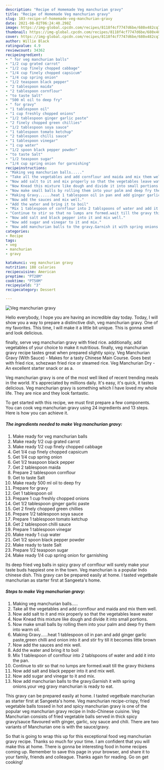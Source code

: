 ```yaml
---
description: "Recipe of Homemade Veg manchurian gravy"
title: "Recipe of Homemade Veg manchurian gravy"
slug: 103-recipe-of-homemade-veg-manchurian-gravy
date: 2021-08-02T06:24:40.298Z
image: https://img-global.cpcdn.com/recipes/8118f4cf7747d6be/680x482cq70/veg-manchurian-gravy-recipe-main-photo.jpg
thumbnail: https://img-global.cpcdn.com/recipes/8118f4cf7747d6be/680x482cq70/veg-manchurian-gravy-recipe-main-photo.jpg
cover: https://img-global.cpcdn.com/recipes/8118f4cf7747d6be/680x482cq70/veg-manchurian-gravy-recipe-main-photo.jpg
author: Willie Black
ratingvalue: 4.9
reviewcount: 34362
recipeingredient:
- " for veg manchurian balls"
- "1/2 cup grated carrot"
- "1/2 cup finely chopped cabbage"
- "1/4 cup finely chopped capsicum"
- "1/4 cup spring onion"
- "1/2 teaspoon black pepper"
- "2 tablespoon maida"
- "2 tablespoon cornflour"
- "to taste Salt"
- "500 ml oil to deep fry"
- " for gravy"
- "1 tablespoon oil"
- "1 cup freshly chopped onions"
- "1/2 tablespoon ginger garlic paste"
- "2 finely chopped green chillies"
- "1/2 tablespoon soya sauce"
- "1 tablespoon tomato ketchup"
- "2 tablespoon chilli sauce"
- "1 tablespoon vinegar"
- "1 cup water"
- "1/2 spoon black pepper powder"
- "to taste Salt"
- "1/2 teaspoon sugar"
- "1/4 cup spring onion for garnishing"
recipeinstructions:
- "Making veg manchurian balls....."
- "Take all the vegetables and add cornflour and maida and mix them well."
- "Now add salt to it and mix properly so that the vegetables leave water"
- "Now Knead this mixture like dough and divide it into small portions."
- "Now make small balls by rolling them into your palm and deep fry them into warm oil."
- "Making Gravy......heat 1 tablespoon oil in pan and add ginger garlic paste,green chilli and onion into it and stir fry till it becomes little brown"
- "Now add the sauces and mix well."
- "Add the water and bring it to boil"
- "Mix 1 tablespoon of cornflour into 2 tablspoons of water and add it into the pan."
- "Continue to stir so that no lumps are formed.wait till the gravy thickens"
- "Now add salt and black pepper into it and mix well."
- "Now add sugar and vinegar to it and mix."
- "Now add manchurian balls to the gravy.Garnish it with spring onions.your veg gravy manchurian is ready to eat."
categories:
- Recipe
tags:
- veg
- manchurian
- gravy

katakunci: veg manchurian gravy 
nutrition: 188 calories
recipecuisine: American
preptime: "PT28M"
cooktime: "PT50M"
recipeyield: "3"
recipecategory: Dessert

---
```



![Veg manchurian gravy](https://img-global.cpcdn.com/recipes/8118f4cf7747d6be/680x482cq70/veg-manchurian-gravy-recipe-main-photo.jpg)

Hello everybody, I hope you are having an incredible day today. Today, I will show you a way to prepare a distinctive dish, veg manchurian gravy. One of my favorites. This time, I will make it a little bit unique. This is gonna smell and look delicious.

finally, serve veg manchurian gravy with fried rice. additionally, add vegetables of your choice to make it nutritious. finally, veg manchurian gravy recipe tastes great when prepared slightly spicy. Veg Manchurian Gravy (With Sauce) - Makes for a tasty Chinese Main Course. Goes best with fried rice, schezwan fried rice or steamed rice. Veg Manchurian Dry - An excellent starter snack or as a.

Veg manchurian gravy is one of the most well liked of recent trending meals in the world. It's appreciated by millions daily. It's easy, it's quick, it tastes delicious. Veg manchurian gravy is something which I have loved my whole life. They are nice and they look fantastic.


To get started with this recipe, we must first prepare a few components. You can cook veg manchurian gravy using 24 ingredients and 13 steps. Here is how you can achieve it.

<!--inarticleads1-->

##### The ingredients needed to make Veg manchurian gravy:

1. Make ready  for veg manchurian balls
1. Make ready 1/2 cup grated carrot
1. Make ready 1/2 cup finely chopped cabbage
1. Get 1/4 cup finely chopped capsicum
1. Get 1/4 cup spring onion
1. Get 1/2 teaspoon black pepper
1. Get 2 tablespoon maida
1. Prepare 2 tablespoon cornflour
1. Get to taste Salt
1. Make ready 500 ml oil to deep fry
1. Prepare  for gravy
1. Get 1 tablespoon oil
1. Prepare 1 cup freshly chopped onions
1. Get 1/2 tablespoon ginger garlic paste
1. Get 2 finely chopped green chillies
1. Prepare 1/2 tablespoon soya sauce
1. Prepare 1 tablespoon tomato ketchup
1. Get 2 tablespoon chilli sauce
1. Prepare 1 tablespoon vinegar
1. Make ready 1 cup water
1. Get 1/2 spoon black pepper powder
1. Make ready to taste Salt
1. Prepare 1/2 teaspoon sugar
1. Make ready 1/4 cup spring onion for garnishing


Its deep fried veg balls in spicy gravy of cornflour will surely make your taste buds happiest one in the town. Veg manchurian is a popular Indo chinese dish. This gravy can be prepared easily at home. I tasted vegetbale manchurian as starter first at Sangeeta&#39;s home. 

<!--inarticleads2-->

##### Steps to make Veg manchurian gravy:

1. Making veg manchurian balls.....
1. Take all the vegetables and add cornflour and maida and mix them well.
1. Now add salt to it and mix properly so that the vegetables leave water
1. Now Knead this mixture like dough and divide it into small portions.
1. Now make small balls by rolling them into your palm and deep fry them into warm oil.
1. Making Gravy......heat 1 tablespoon oil in pan and add ginger garlic paste,green chilli and onion into it and stir fry till it becomes little brown
1. Now add the sauces and mix well.
1. Add the water and bring it to boil
1. Mix 1 tablespoon of cornflour into 2 tablspoons of water and add it into the pan.
1. Continue to stir so that no lumps are formed.wait till the gravy thickens
1. Now add salt and black pepper into it and mix well.
1. Now add sugar and vinegar to it and mix.
1. Now add manchurian balls to the gravy.Garnish it with spring onions.your veg gravy manchurian is ready to eat.


This gravy can be prepared easily at home. I tasted vegetbale manchurian as starter first at Sangeeta&#39;s home. Veg manchurian recipe-crispy, fried vegetable balls tossed in hot and spicy manchurian gravy is one of the popular veg manchurian gravy recipe in Indo-Chinese cuisine. Veg Manchurian consists of fried vegetable balls served in thick spicy gravy/sauce flavoured with ginger, garlic, soy sauce and chili. There are two variants of Manchurian one is with the sauce/gravy. 

So that is going to wrap this up for this exceptional food veg manchurian gravy recipe. Thanks so much for your time. I am confident that you will make this at home. There is gonna be interesting food in home recipes coming up. Remember to save this page in your browser, and share it to your family, friends and colleague. Thanks again for reading. Go on get cooking!
